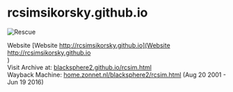 # rcsimsikorsky.github.io

![Rescue](https://upload.wikimedia.org/wikipedia/commons/thumb/6/6e/Sikorsky_YH-5A_USAF.jpg/800px-Sikorsky_YH-5A_USAF.jpg)

Website [Website http://rcsimsikorsky.github.io](Website http://rcsimsikorsky.github.io<br>) <br>
Visit Archive at: [blacksphere2.github.io/rcsim.html](http://blacksphere2.github.io/rcsim.html) <br>
Wayback Machine: [home.zonnet.nl/blacksphere2/rcsim.html](https://web.archive.org/web/20070820082332/http://home.zonnet.nl/blacksphere2/rcsim.html) (Aug 20 2001 - Jun 19 2016)
